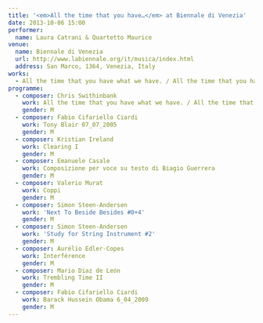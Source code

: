 ```yaml
---
title: '<em>All the time that you have…</em> at Biennale di Venezia'
date: 2013-10-06 15:00
performer:
  name: Laura Catrani & Quartetto Maurice
venue:
  name: Biennale di Venezia
  url: http://www.labiennale.org/it/musica/index.html
  address: San Marco, 1364, Venezia, Italy
works:
  - All the time that you have what we have. / All the time that you have.
programme:
  - composer: Chris Swithinbank
    work: All the time that you have what we have. / All the time that you have.
    gender: M
  - composer: Fabio Cifariello Ciardi
    work: Tony Blair 07_07_2005
    gender: M
  - composer: Kristian Ireland
    work: Clearing I
    gender: M
  - composer: Emanuele Casale
    work: Composizione per voce su testo di Biagio Guerrera
    gender: M
  - composer: Valerio Murat
    work: Coppi
    gender: M
  - composer: Simon Steen-Andersen
    work: 'Next To Beside Besides #0+4'
    gender: M
  - composer: Simon Steen-Andersen
    work: 'Study for String Instrument #2'
    gender: M
  - composer: Aurélio Edler-Copes
    work: Interférence
    gender: M
  - composer: Mario Diaz de León
    work: Trembling Time II
    gender: M
  - composer: Fabio Cifariello Ciardi
    work: Barack Hussein Obama 6_04_2009
    gender: M
---
```

